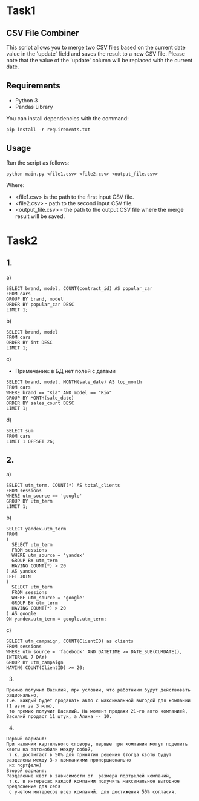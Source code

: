 # Task1

## CSV File Combiner

This script allows you to merge two CSV files based on the current date value in the 'update' field and saves the result to a new CSV file. 
Please note that the value of the 'update' column will be replaced with the current date.

## Requirements
- Python 3
 - Pandas Library

You can install dependencies with the command:
```shell
pip install -r requirements.txt
```


## Usage

Run the script as follows:

```shell
python main.py <file1.csv> <file2.csv> <output_file.csv>
```
Where:

- <file1.csv> is the path to the first input CSV file.
- <file2.csv> - path to the second input CSV file.
- <output_file.csv> - the path to the output CSV file where the merge result will be saved.



# Task2

## 1.

a) 

```shell
SELECT brand, model, COUNT(contract_id) AS popular_car
FROM cars
GROUP BY brand, model
ORDER BY popular_car DESC
LIMIT 1;
```
b) 
```shell
SELECT brand, model
FROM cars
ORDER BY int DESC
LIMIT 1;
```
c) 
* Примечание: в БД нет полей с датами
```shell
SELECT brand, model, MONTH(sale_date) AS top_month
FROM cars
WHERE brand == "Kia" AND model == "Rio"
GROUP BY MONTH(sale_date)
ORDER BY sales_count DESC
LIMIT 1;
```

d) 
```shell
SELECT sum 
FROM cars
LIMIT 1 OFFSET 26;
```
## 2.

a) 

```shell
SELECT utm_term, COUNT(*) AS total_clients 
FROM sessions
WHERE utm_source == 'google'
GROUP BY utm_term
LIMIT 1;
```

b) 
```shell
SELECT yandex.utm_term
FROM
(
  SELECT utm_term
  FROM sessions
  WHERE utm_source = 'yandex'
  GROUP BY utm_term
  HAVING COUNT(*) > 20
) AS yandex
LEFT JOIN
(
  SELECT utm_term
  FROM sessions
  WHERE utm_source = 'google'
  GROUP BY utm_term
  HAVING COUNT(*) > 20
) AS google
ON yandex.utm_term = google.utm_term;
```

c) 

```shell
SELECT utm_campaign, COUNT(ClientID) as clients
FROM sessions
WHERE utm_source = 'facebook' AND DATETIME >= DATE_SUB(CURDATE(), INTERVAL 7 DAY)
GROUP BY utm_campaign
HAVING COUNT(ClientID) >= 20;
```
3) 
```shell
Премию получит Василий, при условии, что работники будут действовать рационально, 
т.е. каждый будет продавать авто с максимальной выгодой для компании (1 авто за 3 млн),
 то премию получит Василий. На момент продажи 21-го авто компанией,
Василий продаст 11 штук, а Алина -- 10.
```

4)
```shell
Первый вариант:
При наличии картельного сговора, первые три компании могут поделить квоты на автомобили между собой,
 т.к. достигают в 50% для принятия решения (тогда квоты будут разделены между 3-я компаниями пропорционально
 их портфелю)
Второй вариант:
Разделение квот в зависимости от  размера портфелей компаний,
 т.к. в интересах каждой компании получить максимальное выгодное предложение для себя 
 с учетом интересов всех компаний, для достижения 50% согласия.   
```


